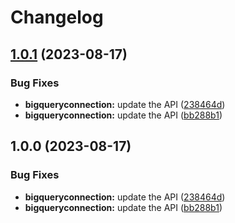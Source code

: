 # Changelog

## [1.0.1](https://github.com/googleapis/google-api-nodejs-client/compare/bigqueryconnection-v1.0.0...bigqueryconnection-v1.0.1) (2023-08-17)


### Bug Fixes

* **bigqueryconnection:** update the API ([238464d](https://github.com/googleapis/google-api-nodejs-client/commit/238464d37eccfedead275dc0f12d51bf9fbfc00d))
* **bigqueryconnection:** update the API ([bb288b1](https://github.com/googleapis/google-api-nodejs-client/commit/bb288b11957db0e58e63a45bf7506a9a4123a01c))

## 1.0.0 (2023-08-17)


### Bug Fixes

* **bigqueryconnection:** update the API ([238464d](https://github.com/googleapis/google-api-nodejs-client/commit/238464d37eccfedead275dc0f12d51bf9fbfc00d))
* **bigqueryconnection:** update the API ([bb288b1](https://github.com/googleapis/google-api-nodejs-client/commit/bb288b11957db0e58e63a45bf7506a9a4123a01c))

